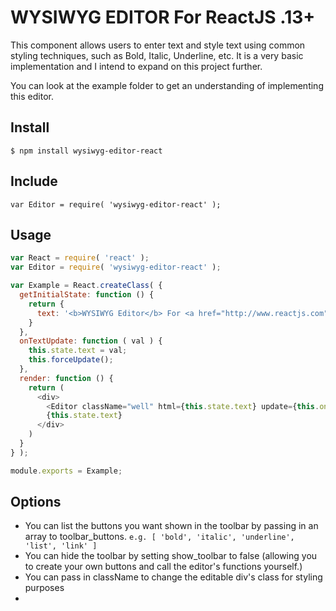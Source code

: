 # WYSIWYG EDITOR For ReactJS .13+

This component allows users to enter text and style text using common styling techniques, such as Bold, Italic, Underline, etc. It is a very basic implementation and I intend to expand on this project further.

You can look at the example folder to get an understanding of implementing this editor.

## Install

```
$ npm install wysiwyg-editor-react
```

## Include

```
var Editor = require( 'wysiwyg-editor-react' );
```

## Usage

```javascript
var React = require( 'react' );
var Editor = require( 'wysiwyg-editor-react' );

var Example = React.createClass( {
  getInitialState: function () {
    return {
      text: '<b>WYSIWYG Editor</b> For <a href="http://www.reactjs.com">ReactJS</a>.'
    }
  },
  onTextUpdate: function ( val ) {
    this.state.text = val;
    this.forceUpdate();
  },
  render: function () {
    return (
      <div>
        <Editor className="well" html={this.state.text} update={this.onTextUpdate} />
        {this.state.text}
      </div>
    )
  }
} );

module.exports = Example;
```

## Options

* You can list the buttons you want shown in the toolbar by passing in an array to toolbar_buttons.
```e.g. [ 'bold', 'italic', 'underline', 'list', 'link' ] ```
* You can hide the toolbar by setting show_toolbar to false (allowing you to create your own buttons and call the editor's functions yourself.)
* You can pass in className to change the editable div's class for styling purposes
* 